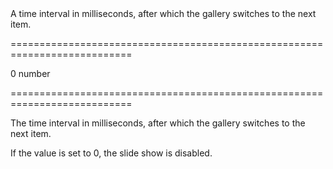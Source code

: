 <!--**
/*-------------------------------------------
    Auto-generated file. Do not modify.
-------------------------------------------

**-->
<!--d-->A time interval in milliseconds, after which the gallery switches to the next item.<!--/d-->
===========================================================================
<!--default-->0<!--/default-->
<!--type-->number<!--/type-->
===========================================================================

<!--shortDescription-->
The time interval in milliseconds, after which the gallery switches to the next item.
<!--/shortDescription-->

<!--fullDescription-->
If the value is set to 0, the slide show is disabled.


<!--/fullDescription-->